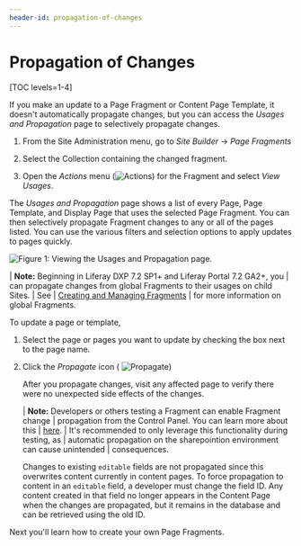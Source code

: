 ```yaml
---
header-id: propagation-of-changes
---
```


# Propagation of Changes

[TOC levels=1-4]

If you make an update to a Page Fragment or Content Page Template, it doesn't
automatically propagate changes, but you can access the *Usages and Propagation*
page to selectively propagate changes.

1.  From the Site Administration menu, go to *Site Builder* &rarr; *Page 
    Fragments*

2.  Select the Collection containing the changed fragment.

3.  Open the *Actions* menu (![Actions](../../../../../images/icon-actions.png)) for
    the Fragment and select *View Usages*.

The *Usages and Propagation* page shows a list of every Page, Page Template, 
and Display Page that uses the selected Page Fragment. You can then selectively
propagate Fragment changes to any or all of the pages listed. You can use the
various filters and selection options to apply updates to pages quickly.

![Figure 1: Viewing the Usages and Propagation page.](../../../../../images/fragment-usages-and-propagation.png)

| **Note:** Beginning in Liferay DXP 7.2 SP1+ and Liferay Portal 7.2 GA2+, you
| can propagate changes from global Fragments to their usages on child Sites.
| See 
| [Creating and Managing Fragments](/docs/7-2/user/-/knowledge_base/u/creating-page-fragments#creating-and-managing-fragments)
| for more information on global Fragments.

To update a page or template,

1.  Select the page or pages you want to update by checking the box next to the
    page name.

2.  Click the *Propagate* icon (
    ![Propagate](../../../../../images/icon-propagate.png))

    After you propagate changes, visit any affected page to verify there were no
    unexpected side effects of the changes.

    | **Note:** Developers or others testing a Fragment can enable Fragment change
    | propagation from the Control Panel. You can learn more about this
    | [here](/docs/7-2/frameworks/-/knowledge_base/f/managing-fragments-and-collections#propagating-fragment-changes-automatically).
    | It's recommended to only leverage this functionality during testing, as
    | automatic propagation on the sharepointion environment can cause unintended
    | consequences.

    Changes to existing `editable` fields are not propagated since this
    overwrites content currently in content pages. To force propagation to
    content in an `editable` field, a developer must change the field ID. Any
    content created in that field no longer appears in the Content Page
    when the changes are propagated, but it remains in the database and can
    be retrieved using the old ID.

Next you'll learn how to create your own Page Fragments.
